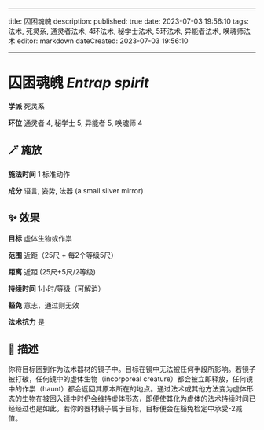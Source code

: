 
---
title: 囚困魂魄
description: 
published: true
date: 2023-07-03 19:56:10
tags: 法术, 死灵系, 通灵者法术, 4环法术, 秘学士法术, 5环法术, 异能者法术, 唤魂师法术
editor: markdown
dateCreated: 2023-07-03 19:56:10

---

# **囚困魂魄** *Entrap spirit*

**学派** 死灵系 

**环位** 通灵者 4, 秘学士 5, 异能者 5, 唤魂师 4

## 🪄 施放

**施法时间** 1 标准动作

**成分** 语言, 姿势, 法器 (a small silver mirror)

## ✨ 效果 

**目标** 虚体生物或作祟 

**范围** 近距（25尺 + 每2个等级5尺）

**距离** 近距 (25尺+5尺/2等级)  

**持续时间** 1小时/等级（可解消） 

**豁免** 意志，通过则无效

**法术抗力** 是

## 📖 描述

你将目标困到作为法术器材的镜子中。目标在镜中无法被任何手段所影响。若镜子被打破，任何镜中的虚体生物（incorporeal creature）都会被立即释放，任何镜中的作祟（haunt）都会返回其原本所在的地点。通过法术或其他方法变为虚体形态的生物在被困入镜中时仍会维持虚体形态，即便使其化为虚体的法术持续时间已经经过也是如此。若你的器材镜子属于目标，目标便会在豁免检定中承受-2减值。
    